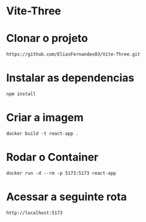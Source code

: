 # Vite-Three

# Clonar o projeto
`https://github.com/EliasFernandes03/Vite-Three.git`

# Instalar as dependencias
`npm install`

# Criar a imagem

`docker build -t react-app . `

# Rodar o Container
` docker run -d --rm -p 5173:5173 react-app `

# Acessar a seguinte rota
  
` http://localhost:5173 `
